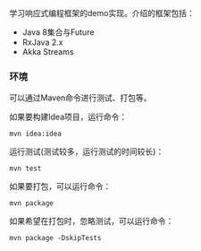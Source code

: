 学习响应式编程框架的demo实现。介绍的框架包括：
* Java 8集合与Future
* RxJava 2.x
* Akka Streams


### 环境

可以通过Maven命令进行测试、打包等。

如果要构建Idea项目，运行命令：

```
mvn idea:idea
```

运行测试(测试较多，运行测试的时间较长)：

```
mvn test
```

如果要打包，可以运行命令：

```
mvn package
```

如果希望在打包时，忽略测试，可以运行命令：

```
mvn package -DskipTests
```



